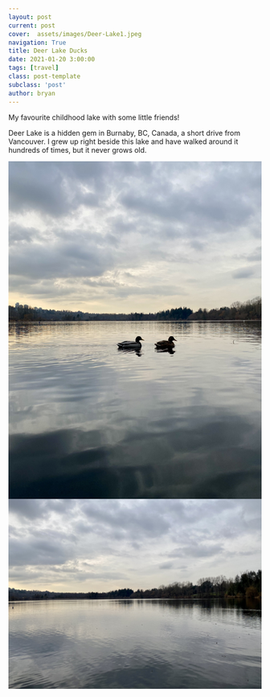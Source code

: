 ```yaml
---
layout: post
current: post
cover:  assets/images/Deer-Lake1.jpeg
navigation: True
title: Deer Lake Ducks
date: 2021-01-20 3:00:00
tags: [travel]
class: post-template
subclass: 'post'
author: bryan
---
```


My favourite childhood lake with some little friends! 

Deer Lake is a hidden gem in Burnaby, BC, Canada, a short drive from Vancouver. I grew up right beside this lake and have walked around it hundreds of times, but it never grows old. 

<img max-width="100vw" align="center" src="https://github.com/bryanyu1/blog/blob/gh-pages/assets/images/Deer-Lake-Ducks.jpeg?raw=true" alt="Deer-Lake-Ducks">

<img max-width="100vw" align="center" src="https://github.com/bryanyu1/blog/blob/gh-pages/assets/images/Deer-Lake1.jpeg?raw=true" alt="Deer-Lake1">
